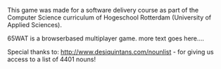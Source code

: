 
This game was made for a software delivery course as part of the Computer Science curriculum of Hogeschool Rotterdam (University of Applied Sciences).

65WAT is a browserbased multiplayer game.
more text goes here....


Special thanks to:
http://www.desiquintans.com/nounlist - for giving us access to a list of 4401 nouns!